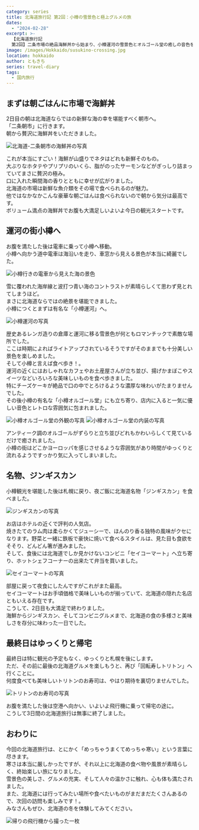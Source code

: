 ```yaml
---
category: series
title: 北海道旅行記 第2回：小樽の雪景色と極上グルメの旅
dates:
  - "2024-02-28"
excerpt: >-
  【北海道旅行記
  第2回】二条市場の絶品海鮮丼から始まり、小樽運河の雪景色とオルゴール堂の癒しの音色を堪能。夜は札幌で名物ジンギスカンを味わい、セイコーマートのご当地グルメまで。最終日は人気の回転寿司で締めくくった、食と観光の贅沢な北海道旅行記。
image: /images/Hokkaido/susukino-crossing.jpg
location: hokkaido
author: ともきち
series: travel-diary
tags:
  - 国内旅行
---
```


## まずは朝ごはんに市場で海鮮丼

2日目の朝は北海道ならではの新鮮な海の幸を堪能すべく朝市へ。  
「二条朝市」に行きます。  
朝から贅沢に海鮮丼をいただきました。

![北海道-二条朝市の海鮮丼の写真](/images/Hokkaido/seafood-bowl.jpg)

これが本当にすごい！海鮮が山盛りでネタはどれも新鮮そのもの。  
大ぶりなホタテやプリプリのいくら、脂がのったサーモンなどがぎっしり詰まっていてまさに贅沢の極み。  
口に入れた瞬間海の香りとともに幸せが広がりました。  
北海道の市場は新鮮な魚介類をその場で食べられるのが魅力。  
他ではなかなかこんな豪華な朝ごはんは食べられないので朝から気分は最高です。  
ボリューム満点の海鮮丼でお腹も大満足しいよいよ今日の観光スタートです。

## 運河の街小樽へ

お腹を満たした後は電車に乗って小樽へ移動。  
小樽へ向かう道中電車は海沿いを走り、車窓から見える景色が本当に綺麗でした。

![小樽行きの電車から見えた海の景色](/images/Hokkaido/otaru-sea.jpg)

雪に覆われた海岸線と波打つ青い海のコントラストが素晴らしくて思わず見とれてしまうほど。  
まさに北海道ならではの絶景を堪能できました。  
小樽につくとまずは有名な「小樽運河」へ。

![小樽運河の写真](/images/Hokkaido/otaru-canal.jpg)

歴史あるレンガ造りの倉庫と運河に移る雪景色が何ともロマンチックで素敵な場所でした。  
ここは時期によればライトアップされているそうですがそのままでも十分美しい景色を楽しめました。  
そして小樽と言えば食べ歩き！。  
運河の近くにはおしゃれなカフェやお土産屋さんが立ち並び、揚げかまぼこやスイーツなどいろいろな美味しいものを食べ歩きました。  
特にチーズケーキが絶品で口の中でとろけるような濃厚な味わいがたまりませんでした。  
その後小樽の有名な「小樽オルゴール堂」にも立ち寄り、店内に入ると一気に優しい音色とレトロな雰囲気に包まれました。

![小樽オルゴール堂の外観の写真](/images/Hokkaido/appearance-of-music-box-museum.jpg)
![小樽オルゴール堂の内装の写真](/images/Hokkaido/interior-of-music-box-museum.jpg)

アンティーク調のオルゴールがずらりと立ち並びどれもかわいらしくて見ているだけで癒されました。  
小樽の街はどこかヨーロッパを感じさせるような雰囲気があり時間がゆっくりと流れるようですっかり気に入ってしまいました。

## 名物、ジンギスカン

小樽観光を堪能した後は札幌に戻り、夜ご飯に北海道名物「ジンギスカン」を食べました。

![ジンギスカンの写真](/images/Hokkaido/genghis-khan.jpg)

お店はホテルの近くで評判の人気店。  
焼きたてのラム肉は柔らかくてジューシーで、ほんのり香る独特の風味がクセになります。野菜と一緒に鉄板で豪快に焼いて食べるスタイルは、見た目も食欲をそそり、どんどん箸が進みました。  
そして、食後には北海道でしか見かけないコンビニ「セイコーマート」へ立ち寄り、ホットシェフコーナーの出来たて弁当を買いました。

![セイコーマートの写真](/images/Hokkaido/seicomart.jpg)

部屋に戻って夜食にしたんですがこれがまた最高。  
セイコーマートはお手頃価格で美味しいものが揃っていて、北海道の隠れた名店ともいえる存在です。  
こうして、2日目も大満足で終わりました。  
海鮮からジンギスカン、そしてコンビニグルメまで、北海道の食の多様さと美味しさを存分に味わった一日でした。

## 最終日はゆっくりと帰宅

最終日は特に観光の予定もなく、ゆっくりと札幌を後にします。  
ただ、その前に最後の北海道グルメを楽しもうと、再び「回転寿しトリトン」へ行くことに。  
何度食べても美味しいトリトンのお寿司は、やはり期待を裏切りませんでした。

![トリトンのお寿司の写真](/images/Hokkaido/sushi.jpg)

お腹を満たした後は空港へ向かい、いよいよ飛行機に乗って帰宅の途に。  
こうして3日間の北海道旅行は無事に終了しました。

## おわりに

今回の北海道旅行は、とにかく「めっちゃうまくてめっちゃ寒い」という言葉に尽きます。  
寒さは本当に厳しかったですが、それ以上に北海道の食べ物や風景が素晴らしく、終始楽しい旅になりました。  
雪景色の美しさ、グルメの充実、そして人々の温かさに触れ、心も体も満たされました。  
また、北海道には行ってみたい場所や食べたいものがまだまだたくさんあるので、次回の訪問も楽しみです！。  
みなさんもぜひ、北海道の冬を体験してみてください。

![帰りの飛行機から撮った一枚](/images/Hokkaido/air-plane.jpg)
